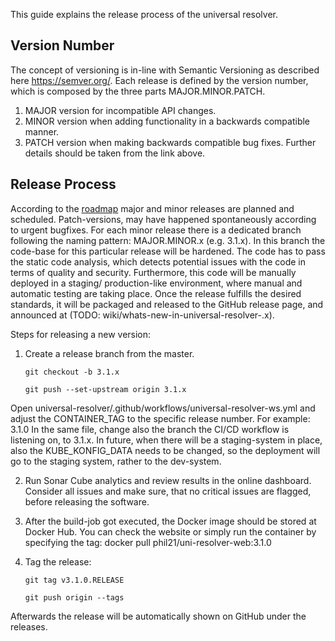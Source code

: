This guide explains the release process of the universal resolver.

## Version Number

The concept of versioning is in-line with Semantic Versioning as described here https://semver.org/. 
Each release is defined by the version number, which is composed by the three parts MAJOR.MINOR.PATCH. 
1. MAJOR version for incompatible API changes.
2. MINOR version when adding functionality in a backwards compatible manner.
3. PATCH version when making backwards compatible bug fixes.
Further details should be taken from the link above.

## Release Process
According to the [roadmap](https://github.com/philpotisk/universal-resolver/wiki/Roadmap-Universal-Resolver) major and minor releases are planned and scheduled. Patch-versions, may have happened spontaneously according to urgent bugfixes.
For each minor release there is a dedicated branch following the naming pattern: MAJOR.MINOR.x (e.g. 3.1.x). In this branch the code-base for this particular release will be hardened. The code has to pass the static code analysis, which detects potential issues with the code in terms of quality and security. Furthermore, this code will be manually deployed in a staging/ production-like environment, where manual and automatic testing are taking place. Once the release fulfills the desired standards, it will be packaged and released to the GitHub release page, and announced at (TODO: wiki/whats-new-in-universal-resolver-<MAJOR>.x).

Steps for releasing a new version:
1. Create a release branch from the master.

    `git checkout -b 3.1.x`

    `git push --set-upstream origin 3.1.x`

Open universal-resolver/.github/workflows/universal-resolver-ws.yml and adjust the CONTAINER_TAG to the specific release number. For example: 3.1.0
In the same file, change also the branch the CI/CD workflow is listening on, to 3.1.x. In future, when there will be a staging-system in place, also the KUBE_KONFIG_DATA needs to be changed, so the deployment will go to the staging system, rather to the dev-system.

2. Run Sonar Cube analytics and review results in the online dashboard. Consider all issues and make sure, that no critical issues are flagged, before releasing the software. 

3. After the build-job got executed, the Docker image should be stored at Docker Hub. You can check the website or simply run the container by specifying the tag: docker pull phil21/uni-resolver-web:3.1.0

4. Tag the release: 
    
    `git tag v3.1.0.RELEASE`

    `git push origin --tags`

Afterwards the release will be automatically shown on GitHub under the releases.

